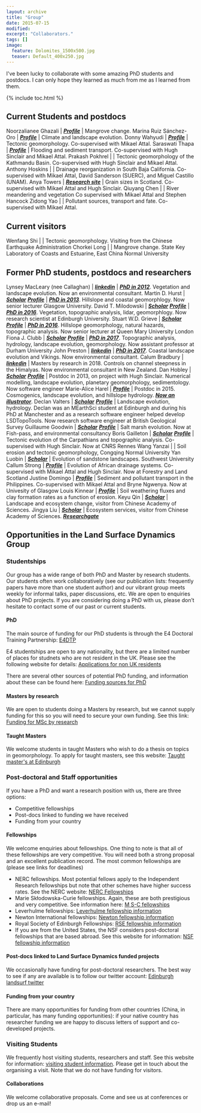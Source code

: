 ```yaml
---
layout: archive
title: "Group"
date: 2015-07-15
modified:
excerpt: "Collaborators."
tags: []
image:
  feature: Dolomites_1500x500.jpg
  teaser: Default_400x250.jpg
---
```


I've been lucky to collaborate with some amazing PhD students and postdocs. I can only hope they learned as much from me as I learned from them.

{% include toc.html %}

## Current Students and postdocs


Noorzalianee Ghazali | [**_Profile_**](https://www.ed.ac.uk/geosciences/people/person.html?indv=4433) | Mangrove change.
Marina Ruiz Sánchez-Oro | [**_Profile_**](https://www.ed.ac.uk/geosciences/people/person.html?indv=13531) | Climate and landscape evolution.
Donny Wahyudi | [**_Profile_**](https://www.ed.ac.uk/geosciences/people/person.html?indv=12284) | Tectonic geomorphology. Co-supervised with Mikael Attal.
Saraswati Thapa | [**_Profile_**](https://scholar.google.com/citations?user=X5zT-UgAAAAJ&hl=en) | Flooding and sediment transport. Co-supervised with Hugh Sinclair and Mikael Attal.
Prakash Pokhrel | | Tectonic geomorphology of the Kathmandu Basin. Co-supervised with Hugh Sinclair and Mikael Attal.
Anthony Hoskins | |  Drainage reorganization in South Baja California. Co-supervised with Mikael Attal, David Sanderson (SUERC), and Miguel Castillo (UNAM).
Anya Towers | [**_Research site_**](https://storymaps.arcgis.com/stories/3c048dc7f1fd4c468ef2ec7086c84d82) | Grain sizes in Scotland. Co-supervised with Mikael Attal and Hugh Sinclair.
Qiuyang Chen | | River meandering and vegetation Co supervised with Mikael Attal and Stephen Hancock
Zidong Yao | | Pollutant sources, transport and fate. Co-supervised with Mikael Attal. 


## Current visitors

Wenfang Shi | | Tectonic geomorphology. Visiting from the Chinese Earthquake Administration
Chorkei Long | | Mangrove change. State Key Laboratory of Coasts and Estuarine, East China Normal University

## Former PhD students, postdocs and researchers

Lynsey MacLeary (nee Callaghan) | [**_linkedin_**](https://www.linkedin.com/in/lynsey-macleary-a0b3633b/?originalSubdomain=uk ) | [**_PhD in 2012_**](https://era.ed.ac.uk/handle/1842/6213). Vegetation and landscape evolution. Now an environmental consultant. 
Martin D. Hurst | [**_Scholar_**](https://scholar.google.com/citations?user=9--6x5sAAAAJ&hl=en) [**_Profile_**](https://www.gla.ac.uk/schools/ges/staff/martinhurst/) | [**_PhD in 2013_**](https://era.ed.ac.uk/handle/1842/12228). Hillslope and coastal geomorphlogy. Now senior lecturer Glasgow University. 
David T. Milodowski | [**_Scholar_**](https://scholar.google.com/citations?user=ay1R3UgAAAAJ&hl=en) [**_Profile_**](https://www.research.ed.ac.uk/portal/en/persons/david-milodowski(0130326f-fa97-48ed-843b-7bcc72e89065).html) | [**_PhD in 2016_**](https://era.ed.ac.uk/handle/1842/20438). Vegetation, topographic analysis, lidar, geomorphlogy. Now research scientist at Edinburgh University. 
Stuart W.D. Grieve | [**_Scholar_**](https://scholar.google.com/citations?user=LnCvUwwAAAAJ&hl=en) [**_Profile_**](https://swdg.io/) | [**_PhD in 2016_**](https://era.ed.ac.uk/handle/1842/25398). Hillslope geomorphology, natural hazards, topographic analysis. Now senior lecturer at Queen Mary University London
Fiona J. Clubb | [**_Scholar_**](https://scholar.google.com/citations?user=LnCvUwwAAAAJ&hl=en) [**_Profile_**](https://fclubb.github.io/) | [**_PhD in 2017_**](https://era.ed.ac.uk/handle/1842/28817). Topographic analysis, hydrology, landscape evolution, geomorphology. Now assistant professor at Durham University
John Preston | [**_linkedin_**](https://www.linkedin.com/in/john-preston-61b76a22/?originalSubdomain=uk) | [**_PhD in 2017_**](https://era.ed.ac.uk/handle/1842/31430). Coastal landscape evolution and Vikings. Now environmental consultant. 
Calum Bradbury | [**_linkedin_**](https://www.linkedin.com/in/calum-bradbury-gis/?originalSubdomain=nz) | Masters by research in 2018. Controls on channel steepness in the Himalyas. Now environmental consultant in New Zealand. 
Dan Hobley | [**_Scholar_**](https://scholar.google.com/citations?user=kJ13b-kAAAAJ&hl=en) [**_Profile_**](https://www.cardiff.ac.uk/people/view/481890-) | Postdoc in 2013, on project with Hugh Sinclair. Numerical modelling, landscape evolution, planetary geomorphology, sedimentology. Now software engineer
Marie-Alice Harel | [**_Profile_**](http://www.maharel.com/) | Postdoc in 2015. Cosmogenics, landscape evolution, and hillslope hydrology. [**_Now an illustrator_**](https://www.etsy.com/uk/shop/maharelillo). 
Declan Valters | [**_Scholar_**](https://scholar.google.com/citations?user=0OIHQmIAAAAJ&hl=en) [**_Profile_**](https://www.bgs.ac.uk/staff/profiles/52311.html) | Landscape evolution, hydrology. Declan was an MEarthSci student at Edinburgh and during his PhD at Manchester and as a research software engineer helped develop LSDTopoTools. Now research software engineer at British Geological Survey
Guillaume Goodwin | [**_Scholar_**](https://scholar.google.com/citations?user=Or3grvoAAAAJ&hl=en&oi=ao) [**_Profile_**](https://www.ed.ac.uk/geosciences/people/person.html?indv=4505) | Salt marsh evolution. Now at Fish-pass, and environmental consultancy
Boris Gailleton | [**_Scholar_**](https://scholar.google.com/citations?user=r5HIc00AAAAJ&hl=en&oi=ao) [**_Profile_**](https://www.gfz-potsdam.de/en/staff/boris-gailleton/) | Tectonic evolution of the Carpathians and topographic analysis. Co-supervised with Hugh Sinclair. Now at CNRS Rennes
Wang Yanzai |  | Soil erosion and tectonic geomorphology, Congqing Normal University
Yan Luobin | [**_Scholar_**](https://scholar.google.com/citations?user=_ASOJmAAAAAJ&hl=en&oi=ao) | Evolution of sandstone landscapes. Southwest University
Callum Strong | [**_Profile_**](https://www.ed.ac.uk/geosciences/people/person.html?indv=11090) | Evolution of African drainage systems. Co-supervised with Mikael Attal and Hugh Sinclair. Now at Forestry and Land Scotland
Justine Domingo | [**_Profile_**](https://www.ed.ac.uk/geosciences/people/person.html?indv=7001) | Sediment and pollutant transport in the Philippines. Co-supervised with Mikael Attal and Bryne Ngwenya. Now at Univesity of Glasgow
Louis Kinnear | [**_Profile_**](https://www.ed.ac.uk/geosciences/people/person.html?indv=4127) | Soil weathering fluxes and clay formation rates as a function of erosion.
Keyu Qin | [**_Scholar_**](https://scholar.google.com/citations?user=_ASOJmAAAAAJ&hl=en&oi=ao) | Landscape and ecosystem change, visitor from Chinese Academy of Sciences. 
Jingya Liu | [**_Scholar_**](https://scholar.google.com/citations?user=_ASOJmAAAAAJ&hl=en&oi=ao) | Ecosystem services, visitor from Chinese Academy of Sciences.
[**_Researchgate_**](https://www.researchgate.net/scientific-contributions/Jingya-Liu-2118510042)

## Opportunities in the Land Surface Dynamics Group

### Studentships

Our group has a wide range of both PhD and Master by research students. Our students often work collaboratively (see our publication lists: frequently papers have more than one student author) and our vibrant group meets weekly for informal talks, paper discussions, etc. We are open to enquiries about PhD projects. If you are considering doing a PhD with us, please don’t hesitate to contact some of our past or current students.  

#### PhD

The main source of funding for our PhD students is through the E4 Doctoral Training Partnership: [E4DTP](https://www.ed.ac.uk/e4-dtp) 

E4 studentships are open to any nationality, but there are a limited number of places for studnets who are not resident in the UK. Please see the following website for details: [Applications for non UK residents](https://www.ed.ac.uk/e4-dtp/how-to-apply/entry-and-eligibility-criteria)

There are several other sources of potential PhD funding, and information about these can be found here: [Funding sources for PhD](https://www.ed.ac.uk/geosciences/postgraduate/phd/fees-funding/funding)

#### Masters by research

We are open to students doing a Masters by research, but we cannot supply funding for this so you will need to secure your own funding. See this link: [Funding for MSc by research](https://www.ed.ac.uk/geosciences/postgraduate/phd/fees-funding/funding)

#### Taught Masters

We welcome students in taught Masters who wish to do a thesis on topics in geomorphology. To apply for taught masters, see this website: [Taught master's at Edinburgh](https://www.ed.ac.uk/geosciences/postgraduate/taught-masters)

### Post-doctoral and Staff opportunities

If you have a PhD and want a research position with us, there are three options:
* Competitive fellowships
* Post-docs linked to funding we have received
* Funding from your country

#### Fellowships

We welcome enquiries about fellowships. One thing to note is that all of these fellowships are very competitive. You will need both a strong proposal and an excellent publication record. The most common fellowships are (please see links for deadlines)
* NERC fellowships. Most potential fellows apply to the Independent Research fellowships but note that other schemes have higher success rates. See the NERC website: [NERC Fellowships](https://nerc.ukri.org/funding/available/fellowships/)
* Marie Skłodowska-Curie fellowships. Again, these are both prestigious and very competitive. See information here: [M S-C fellowships](https://ec.europa.eu/research/mariecurieactions/node_en) 
* Leverhulme fellowships:  [Leverhulme fellowship information](https://www.leverhulme.ac.uk/early-career-fellowships)
* Newton International fellowships: [Newton fellowship information](https://royalsociety.org/grants-schemes-awards/grants/newton-international/)
* Royal Society of Edinburgh Fellowships: [RSE fellowship information](https://www.rse.org.uk/awards/rse-personal-research-fellowships/)
* If you are from the United States, the NSF considers post-doctoral fellowships that are based abroad. See this website for information: [NSF fellowship information](https://www.nsf.gov/funding/pgm_summ.jsp?pims_id=503144&org=NSF)

#### Post-docs linked to Land Surface Dynamics funded projects

We occasionally have funding for post-doctoral researchers. The best way to see if any are available is to follow our twitter account: [Edinburgh landsurf twitter](https://twitter.com/EdinLandSurf)

#### Funding from your country

There are many opportunities for funding from other countries (China, in particular, has many funding opportunities): if your native country has researcher funding we are happy to discuss letters of support and co-developed projects. 

### Visiting Students

We frequently host visiting students, researchers and staff. See this website for information: [visiting student information](https://www.ed.ac.uk/geosciences/postgraduate/phd/visiting-students). Please get in touch about the organising a visit. Note that we do not have funding for visitors.

#### Collaborations

We welcome collaborative proposals. Come and see us at conferences or drop us an e-mail!

